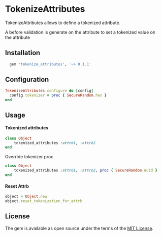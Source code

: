 # TokenizeAttributes

TokenizeAttributes allows to define a tokenized attribute.

A before validation is generate on the attribute to set a tokenized value on the attribute

## Installation

```ruby
  gem 'tokenize_attributes', '~> 0.1.1'
```

## Configuration

```ruby
TokenizeAttributes.configure do |config|
  config.tokenizer = proc { SecureRandom.hex }
end
```

## Usage

#### Tokenized attributes

```ruby
class Object
    tokenized_attributes :attrb1, :attrb2
end
```

Override tokenizer proc

```ruby
class Object
    tokenized_attributes :attrb1, :attrb2, proc { SecureRandom.uuid }
end
```

#### Reset Attrb

```ruby
object = Object.new
object.reset_tokenization_for_attrb
```

## License

The gem is available as open source under the terms of the [MIT License](http://opensource.org/licenses/MIT).
